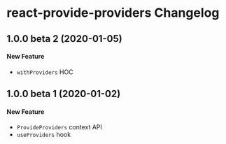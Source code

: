 # react-provide-providers Changelog

## 1.0.0 beta 2 (2020-01-05)
#### New Feature
- `withProviders` HOC

## 1.0.0 beta 1 (2020-01-02)
#### New Feature
- `ProvideProviders` context API
- `useProviders` hook
